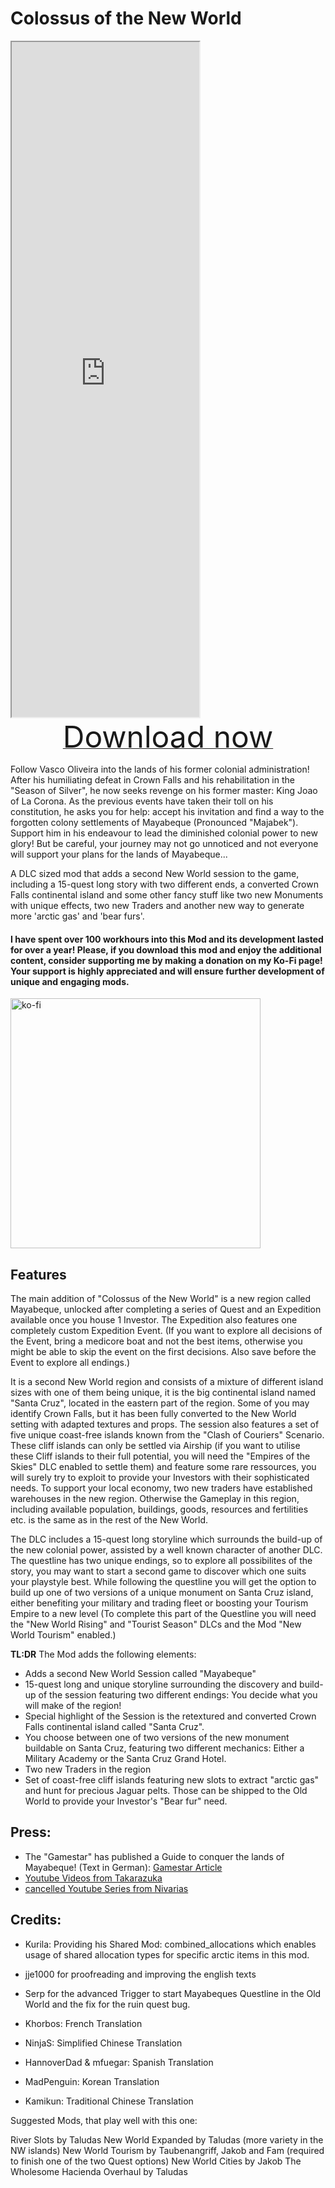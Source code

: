 # Colossus of the New World

<iframe width:100% height='1080'
src="https://www.youtube.com/embed/odpBxzA1n3Y">
</iframe>

<div align=center><a href="https://g-4169.modapi.io/v1/games/4169/mods/3529960/files/4921151/download"> <font size="40">Download now</font></a></div>

Follow Vasco Oliveira into the lands of his former colonial administration! After his humiliating defeat in Crown Falls and his rehabilitation in the "Season of Silver", he now seeks revenge on his former master: King Joao of La Corona. As the previous events have taken their toll on his constitution, he asks you for help: accept his invitation and find a way to the forgotten colony settlements of Mayabeque (Pronounced "Majabek"). Support him in his endeavour to lead the diminished colonial power to new glory! But be careful, your journey may not go unnoticed and not everyone will support your plans for the lands of Mayabeque...

A DLC sized mod that adds a second New World session to the game, including a 15-quest long story with two different ends, a converted Crown Falls continental island and some other fancy stuff like two new Monuments with unique effects, two new Traders and another new way to generate more 'arctic gas' and 'bear furs'.


<h4>I have spent over 100 workhours into this Mod and its development lasted for over a year! Please, if you download this mod and enjoy the additional content, consider supporting me by making a donation on my Ko-Fi page! Your support is highly appreciated and will ensure further development of unique and engaging mods.</h4>
<p><a href="https://ko-fi.com/W7W8L558T"><img src="https://ko-fi.com/img/githubbutton_sm.svg" alt="ko-fi" width="400" /></a></p>

## Features

The main addition of "Colossus of the New World" is a new region called Mayabeque, unlocked after completing a series of Quest and an Expedition available once you house 1 Investor. The Expedition also features one completely custom Expedition Event. (If you want to explore all decisions of the Event, bring a medicore boat and not the best items, otherwise you might be able to skip the event on the first decisions. Also save before the Event to explore all endings.)

It is a second New World region and consists of a mixture of different island sizes with one of them being unique, it is the big continental island named "Santa Cruz", located in the eastern part of the region. Some of you may identify Crown Falls, but it has been fully converted to the New World setting with adapted textures and props. The session also features a set of five unique coast-free islands known from the "Clash of Couriers" Scenario. These cliff islands can only be settled via Airship (if you want to utilise these Cliff islands to their full potential, you will need the "Empires of the Skies" DLC enabled to settle them) and feature some rare ressources, you will surely try to exploit to provide your Investors with their sophisticated needs. To support your local economy, two new traders have established warehouses in the new region. Otherwise the Gameplay in this region, including available population, buildings, goods, resources and fertilities etc. is the same as in the rest of the New World.

The DLC includes a 15-quest long storyline which surrounds the build-up of the new colonial power, assisted by a well known character of another DLC. The questline has two unique endings, so to explore all possibilites of the story, you may want to start a second game to discover which one suits your playstyle best. While following the questline you will get the option to build up one of two versions of a unique monument on Santa Cruz island, either benefiting your military and trading fleet or boosting your Tourism Empire to a new level (To complete this part of the Questline you will need the "New World Rising" and "Tourist Season" DLCs and the Mod "New World Tourism" enabled.)

**TL:DR**
The Mod adds the following elements:

- Adds a second New World Session called "Mayabeque"
- 15-quest long and unique storyline surrounding the discovery and build-up of the session featuring two different endings: You decide what you will make of the region!
- Special highlight of the Session is the retextured and converted Crown Falls continental island called "Santa Cruz".
- You choose between one of two versions of the new monument buildable on Santa Cruz, featuring two different mechanics: Either a Military Academy or the Santa Cruz Grand Hotel.
- Two new Traders in the region
- Set of coast-free cliff islands featuring new slots to extract "arctic gas" and hunt for precious Jaguar pelts. Those can be shipped to the Old World to provide your Investor's "Bear fur" need.

## Press:
- The "Gamestar" has published a Guide to conquer the lands of Mayabeque! (Text in German): [Gamestar Article](https://www.gamestar.de/artikel/anno-1800-colossus-mod-guide,3408467.html)
- [Youtube Videos from Takarazuka](https://www.youtube.com/watch?v=4Sf7f19Z3Pc)
- [cancelled Youtube Series from Nivarias](https://www.youtube.com/playlist?list=PLpA9BhZ94HTVrOJYjNBigZ1tBwX35kEi_)

## Credits:
- Kurila: Providing his Shared Mod: combined_allocations which enables usage of shared allocation types for specific arctic items in this mod.
- jje1000 for proofreading and improving the english texts
- Serp for the advanced Trigger to start Mayabeques Questline in the Old World and the fix for the ruin quest bug.

- Khorbos: French Translation
- NinjaS: Simplified Chinese Translation
- HannoverDad & mfuegar: Spanish Translation
- MadPenguin: Korean Translation
- Kamikun: Traditional Chinese Translation

Suggested Mods, that play well with this one:

River Slots by Taludas
New World Expanded by Taludas (more variety in the NW islands)
New World Tourism by Taubenangriff, Jakob and Fam (required to finish one of the two Quest options)
New World Cities by Jakob
The Wholesome Hacienda Overhaul by Taludas